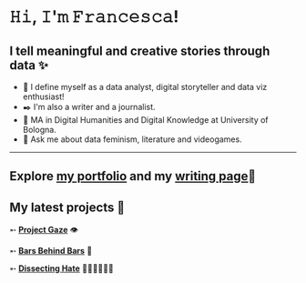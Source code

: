 # 𝙷𝚒, 𝙸'𝚖 𝙵𝚛𝚊𝚗𝚌𝚎𝚜𝚌𝚊!
## I tell meaningful and creative stories through data ✨


- 🌸 I define myself as a data analyst, digital storyteller and data viz enthusiast!
- ✒️ I'm also a writer and a journalist. 
- 🌱 MA in Digital Humanities and Digital Knowledge at University of Bologna.
- 💬 Ask me about data feminism, literature and videogames.

<hr>

## Explore [my portfolio](https://francescabudel.github.io/francescabudel/) and my [writing page](https://francescabudel.github.io/francesca-writes/)🌠

## My latest projects 🔭
  
  ➵ **[Project Gaze](https://ahsanv101.github.io/ProjectGaze/)** 👁

  ➵ **[Bars Behind Bars](https://prisoner-s-dilemma.github.io/BarsBehindBars/)** 📑
  
  ➵ **[Dissecting Hate](https://github.com/francescabudel/Dissecting-Hate)** 👩🏾👩🏼👩🏻
